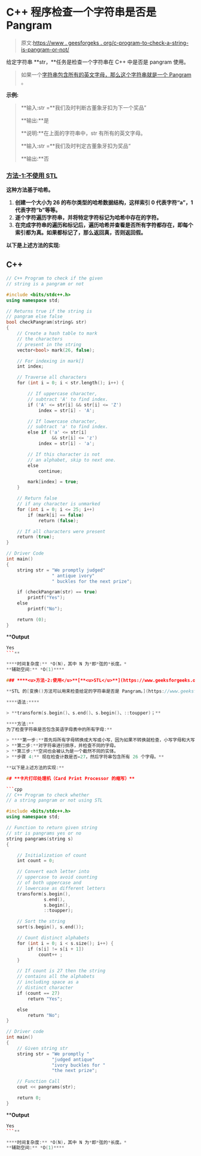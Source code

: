 # C++ 程序检查一个字符串是否是 Pangram

> 原文:[https://www . geesforgeks . org/c-program-to-check-a-string-is-pangram-or-not/](https://www.geeksforgeeks.org/c-program-to-check-whether-a-string-is-a-pangram-or-not/)

给定字符串 **str，**任务是检查一个字符串在 C++ 中是否是 pangram 使用。

> 如果一个[字符串包含所有的英文字母，那么这个字符串就是一个 Pangram](https://www.geeksforgeeks.org/pangram-checking/) 。

**示例:**

> **输入:str =**我们及时判断古董象牙扣为下一个奖品”
> 
> **输出:**是
> 
> **说明:**在上面的字符串中，str 有所有的英文字母。
> 
> **输入:str =**我们及时判定古董象牙扣为奖品“
> 
> **输出:**否

### ****<u>方法-1:不使用 STL</u>****

**这种方法基于哈希。**

1.  **创建一个大小为 26 的布尔类型的哈希数据结构，这样索引 0 代表字符“a”，1 代表字符“b”等等。**
2.  **逐个字符遍历字符串，并将特定字符标记为哈希中存在的字符。**
3.  **在完成字符串的遍历和标记后，遍历哈希并查看是否所有字符都存在，即每个索引都为真。如果都标记了，那么返回真，否则返回假。**

**以下是上述方法的实现:**

## **C++**

```cpp
// C++ Program to check if the given
// string is a pangram or not

#include <bits/stdc++.h>
using namespace std;

// Returns true if the string is
// pangram else false
bool checkPangram(string& str)
{
    // Create a hash table to mark
    // the characters
    // present in the string
    vector<bool> mark(26, false);

    // For indexing in mark[]
    int index;

    // Traverse all characters
    for (int i = 0; i < str.length(); i++) {

        // If uppercase character,
        // subtract 'A' to find index.
        if ('A' <= str[i] && str[i] <= 'Z')
            index = str[i] - 'A';

        // If lowercase character,
        // subtract 'a' to find index.
        else if ('a' <= str[i]
                 && str[i] <= 'z')
            index = str[i] - 'a';

        // If this character is not
        // an alphabet, skip to next one.
        else
            continue;

        mark[index] = true;
    }

    // Return false
    // if any character is unmarked
    for (int i = 0; i <= 25; i++)
        if (mark[i] == false)
            return (false);

    // If all characters were present
    return (true);
}

// Driver Code
int main()
{
    string str = "We promptly judged"
                 " antique ivory"
                 " buckles for the next prize";

    if (checkPangram(str) == true)
        printf("Yes");
    else
        printf("No");

    return (0);
}
```

****Output**

```cpp
Yes
```** 

****时间复杂度:** *O(N)，其中 N 为*即*弦的*长度。*
**辅助空间:** *O(1)****

### ****<u>方法-2:使用</u>**[**<u>STL</u>**](https://www.geeksforgeeks.org/the-c-standard-template-library-stl/)**

**STL 的[变换()方法可以用来检查给定的字符串是否是 Pangram。](https://www.geeksforgeeks.org/transform-c-stl-perform-operation-elements/)**

****语法:****

> **transform(s.begin()、s.end()、s.begin()、::toupper)；**

****方法:**
为了检查字符串是否包含英语字母表中的所有字母:**

> ****第一步:**首先将所有字母转换成大写或小写，因为如果不转换就检查，小写字母和大写字母会被认为是不同的字母。
> **第二步:**对字符串进行排序，并检查不同的字母。
> **第三步:**空间也会被认为是一个截然不同的实体。
> **步骤 4:** 现在检查计数是否=27，然后字符串包含所有 26 个字母。**

**以下是上述方法的实现:**

## **卡片打印处理机（Card Print Processor 的缩写）**

```cpp
// C++ Program to check whether
// a string pangram or not using STL

#include <bits/stdc++.h>
using namespace std;

// Function to return given string
// str is pangrams yes or no
string pangrams(string s)
{

    // Initialization of count
    int count = 0;

    // Convert each letter into
    // uppercase to avoid counting
    // of both uppercase and
    // lowercase as different letters
    transform(s.begin(),
              s.end(),
              s.begin(),
              ::toupper);

    // Sort the string
    sort(s.begin(), s.end());

    // Count distinct alphabets
    for (int i = 0; i < s.size(); i++) {
        if (s[i] != s[i + 1])
            count++ ;
    }

    // If count is 27 then the string
    // contains all the alphabets
    // including space as a
    // distinct character
    if (count == 27)
        return "Yes";

    else
        return "No";
}

// Driver code
int main()
{
    // Given string str
    string str = "We promptly "
                 "judged antique"
                 "ivory buckles for "
                 "the next prize";

    // Function Call
    cout << pangrams(str);

    return 0;
}
```

****Output**

```cpp
Yes
```** 

****时间复杂度:** *O(N)，其中 N 为*即*弦的*长度。*
**辅助空间:** *O(1)****